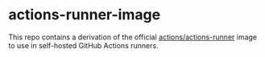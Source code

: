 # actions-runner-image

This repo contains a derivation of the official [actions/actions-runner](https://github.com/actions/runner) image to use in self-hosted GitHub Actions runners.
